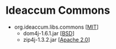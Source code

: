 # Ideaccum Commons

+ org.ideaccum.libs.commons [[MIT]]  
  + dom4j-1.6.1.jar [[BSD]]  
  + zip4j-1.3.2.jar [[Apache 2.0]]  

[BSD]:https://opensource.org/licenses/bsd-license.php
[MIT]:https://opensource.org/licenses/MIT
[Apache 2.0]:http://www.apache.org/licenses/LICENSE-2.0.txt
